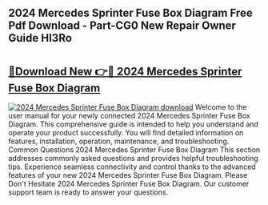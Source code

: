 ## 2024 Mercedes Sprinter Fuse Box Diagram Free Pdf Download - Part-CG0 New Repair Owner Guide HI3Ro

# <h2><a href="http://dfmyntn.blite.top/?on=2024+Mercedes+Sprinter+Fuse+Box+Diagram">🔗Download New 👉🔴 2024 Mercedes Sprinter Fuse Box Diagram</a></h2>

[![2024 Mercedes Sprinter Fuse Box Diagram download](https://i.imgur.com/lujVjoI.png)](http://dfmyntn.blite.top/?on=2024+Mercedes+Sprinter+Fuse+Box+Diagram)
Welcome to the user manual for your newly connected 2024 Mercedes Sprinter Fuse Box Diagram. This comprehensive guide is intended to help you understand and operate your product successfully. You will find detailed information on features, installation, operation, maintenance, and troubleshooting. Common Questions 2024 Mercedes Sprinter Fuse Box Diagram This section addresses commonly asked questions and provides helpful troubleshooting tips. Experience seamless connectivity and control thanks to the advanced features of your new 2024 Mercedes Sprinter Fuse Box Diagram. Please Don't Hesitate 2024 Mercedes Sprinter Fuse Box Diagram. Our customer support team is ready to answer your questions.
